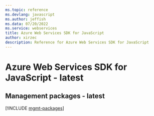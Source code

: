 ```yaml
---
ms.topic: reference
ms.devlang: javascript
ms.author: jeffish
ms.data: 07/20/2022
ms.service: webservices
title: Azure Web Services SDK for JavaScript
author: xirzec
description: Reference for Azure Web Services SDK for JavaScript
---
```

# Azure Web Services SDK for JavaScript - latest

## Management packages - latest
[!INCLUDE [mgmt-packages](web-services-mgmt-index.md)]
